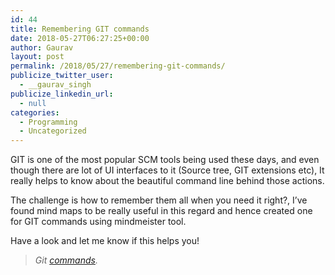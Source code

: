 ```yaml
---
id: 44
title: Remembering GIT commands
date: 2018-05-27T06:27:25+00:00
author: Gaurav
layout: post
permalink: /2018/05/27/remembering-git-commands/
publicize_twitter_user:
  - __gaurav_singh
publicize_linkedin_url:
  - null
categories:
  - Programming
  - Uncategorized
---
```

GIT is one of the most popular SCM tools being used these days, and even though there are lot of UI interfaces to it (Source tree, GIT extensions etc), It really helps to know about the beautiful command line behind those actions.

The challenge is how to remember them all when you need it right?, I’ve found mind maps to be really useful in this regard and hence created one for GIT commands using mindmeister tool.

Have a look and let me know if this helps you!

> _Git_ <a href="https://mm.tt/938289729?t=72tpR1wN6W" target="_blank"><em>commands</em></a>_._